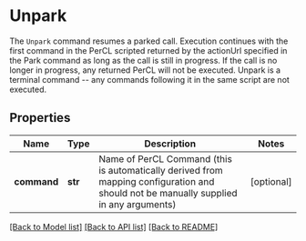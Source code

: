 # Unpark

The `Unpark` command resumes a parked call.  Execution continues with the first command in the PerCL scripted returned by the actionUrl specified in the Park command as long as the call is still in progress.  If the call is no longer in progress, any returned PerCL will not be executed. Unpark is a terminal command -- any commands following it in the same script are not executed.
## Properties
Name | Type | Description | Notes
------------ | ------------- | ------------- | -------------
**command** | **str** | Name of PerCL Command (this is automatically derived from mapping configuration and should not be manually supplied in any arguments) | [optional] 

[[Back to Model list]](../README.md#documentation-for-models) [[Back to API list]](../README.md#documentation-for-api-endpoints) [[Back to README]](../README.md)


